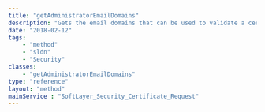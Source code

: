 ```yaml
---
title: "getAdministratorEmailDomains"
description: "Gets the email domains that can be used to validate a certificate to a domain. "
date: "2018-02-12"
tags:
    - "method"
    - "sldn"
    - "Security"
classes:
    - "getAdministratorEmailDomains"
type: "reference"
layout: "method"
mainService : "SoftLayer_Security_Certificate_Request"
---
```

